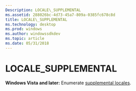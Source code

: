 ```yaml
---
Description: LOCALE\_SUPPLEMENTAL
ms.assetid: 288026bc-4d73-45a7-809a-0385fc678c8d
title: LOCALE\_SUPPLEMENTAL
ms.technology: desktop
ms.prod: windows
ms.author: windowssdkdev
ms.topic: article
ms.date: 05/31/2018
---
```


# LOCALE\_SUPPLEMENTAL

**Windows Vista and later:** Enumerate [supplemental locales](custom-locales.md).

 

 



